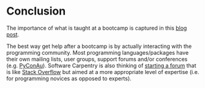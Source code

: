 Conclusion
==========

The importance of what is taught at a bootcamp is captured in this
[blog post](http://software-carpentry.org/blog/2013/11/why-attend-bootcamp.html).  

The best way get help after a bootcamp is by actually interacting with the programming 
community. Most programming languages/packages have their own mailing lists, user groups, support 
forums and/or conferences (e.g. [PyConAu](http://2014.pycon-au.org/)). Software Carpentry is also 
thinking of [starting a forum](http://software-carpentry.org/blog/2013/11/creating-a-forum.html)
that is like [Stack Overflow](http://stackoverflow.com/) but aimed at a more appropriate level of 
expertise (i.e. for programming novices as opposed to experts).

